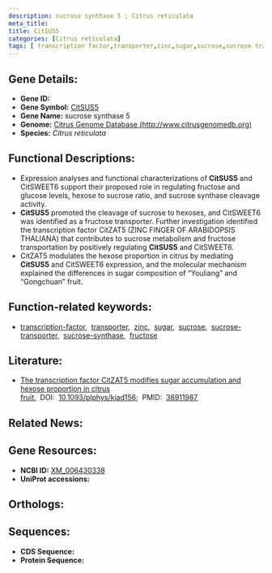 ```yaml
---
description: sucrose synthase 5 ; Citrus reticulata
meta_title:
title: CitSUS5
categories: [Citrus reticulata]
tags: [ transcription factor,transporter,zinc,sugar,sucrose,sucrose transporter,sucrose synthase,fructose ]
---
```


## Gene Details:
- **Gene ID:** []()
- **Gene Symbol:** <u>CitSUS5</u>
- **Gene Name:** sucrose synthase 5
- **Genome:** [Citrus Genome Database (http://www.citrusgenomedb.org)]()
- **Species:** *Citrus reticulata*

## Functional Descriptions:
   - Expression analyses and functional characterizations of **CitSUS5** and CitSWEET6 support their proposed role in regulating fructose and glucose levels, hexose to sucrose ratio, and sucrose synthase cleavage activity.
   - **CitSUS5** promoted the cleavage of sucrose to hexoses, and CitSWEET6 was identified as a fructose transporter. Further investigation identified the transcription factor CitZAT5 (ZINC FINGER OF ARABIDOPSIS THALIANA) that contributes to sucrose metabolism and fructose transportation by positively regulating **CitSUS5** and CitSWEET6.
   - CitZAT5 modulates the hexose proportion in citrus by mediating **CitSUS5** and CitSWEET6 expression, and the molecular mechanism explained the differences in sugar composition of “Youliang” and “Gongchuan” fruit.

## Function-related keywords:
   - [transcription-factor](/tags/transcription-factor/),&nbsp;&nbsp;[transporter](/tags/transporter/),&nbsp;&nbsp;[zinc](/tags/zinc/),&nbsp;&nbsp;[sugar](/tags/sugar/),&nbsp;&nbsp;[sucrose](/tags/sucrose/),&nbsp;&nbsp;[sucrose-transporter](/tags/sucrose-transporter/),&nbsp;&nbsp;[sucrose-synthase](/tags/sucrose-synthase/),&nbsp;&nbsp;[fructose](/tags/fructose/)

## Literature:
   - [The transcription factor CitZAT5 modifies sugar accumulation and hexose proportion in citrus fruit.](https://doi.org/10.1093/plphys/kiad156)&nbsp;&nbsp;DOI:&nbsp;&nbsp;[10.1093/plphys/kiad156](https://doi.org/10.1093/plphys/kiad156);&nbsp;&nbsp;PMID:&nbsp;&nbsp;[36911987](https://pubmed.ncbi.nlm.nih.gov/36911987/)

## Related News:

## Gene Resources:
- **NCBI ID:**  [XM_006430338](https://www.ncbi.nlm.nih.gov/gene/?term=XM_006430338)
- **UniProt accessions:**  [](https://www.uniprot.org/uniprotkb//entry)

## Orthologs:

## Sequences:
- **CDS Sequence:**
- **Protein Sequence:**
